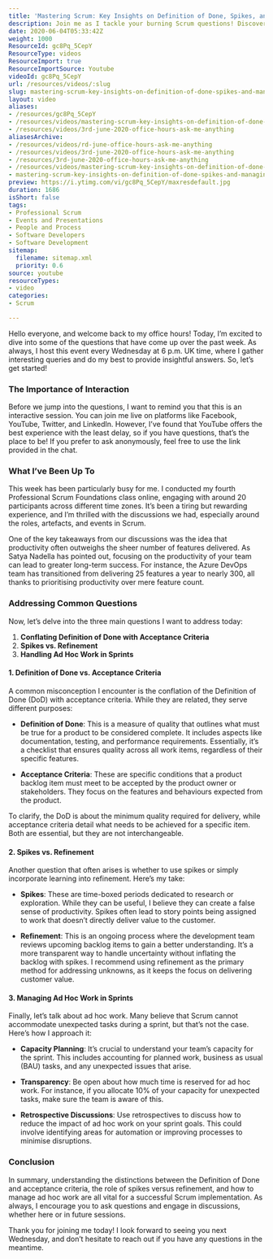 ```yaml
---
title: 'Mastering Scrum: Key Insights on Definition of Done, Spikes, and Managing Ad Hoc Work'
description: Join me as I tackle your burning Scrum questions! Discover key insights on productivity, managing ad hoc work, and the nuances of Definition of Done vs. acceptance criteria.
date: 2020-06-04T05:33:42Z
weight: 1000
ResourceId: gc8Pq_5CepY
ResourceType: videos
ResourceImport: true
ResourceImportSource: Youtube
videoId: gc8Pq_5CepY
url: /resources/videos/:slug
slug: mastering-scrum-key-insights-on-definition-of-done-spikes-and-managing-ad-hoc-work
layout: video
aliases:
- /resources/gc8Pq_5CepY
- /resources/videos/mastering-scrum-key-insights-on-definition-of-done-spikes-and-managing-ad-hoc-work
- /resources/videos/3rd-june-2020-office-hours-ask-me-anything
aliasesArchive:
- /resources/videos/rd-june-office-hours-ask-me-anything
- /resources/videos/3rd-june-2020-office-hours-ask-me-anything
- /resources/3rd-june-2020-office-hours-ask-me-anything
- /resources/videos/mastering-scrum-key-insights-on-definition-of-done-spikes-and-managing-ad-hoc-work
- mastering-scrum-key-insights-on-definition-of-done-spikes-and-managing-ad-hoc-work
preview: https://i.ytimg.com/vi/gc8Pq_5CepY/maxresdefault.jpg
duration: 1686
isShort: false
tags:
- Professional Scrum
- Events and Presentations
- People and Process
- Software Developers
- Software Development
sitemap:
  filename: sitemap.xml
  priority: 0.6
source: youtube
resourceTypes:
- video
categories:
- Scrum

---
```

Hello everyone, and welcome back to my office hours! Today, I’m excited to dive into some of the questions that have come up over the past week. As always, I host this event every Wednesday at 6 p.m. UK time, where I gather interesting queries and do my best to provide insightful answers. So, let’s get started!

### The Importance of Interaction

Before we jump into the questions, I want to remind you that this is an interactive session. You can join me live on platforms like Facebook, YouTube, Twitter, and LinkedIn. However, I’ve found that YouTube offers the best experience with the least delay, so if you have questions, that’s the place to be! If you prefer to ask anonymously, feel free to use the link provided in the chat.

### What I’ve Been Up To

This week has been particularly busy for me. I conducted my fourth Professional Scrum Foundations class online, engaging with around 20 participants across different time zones. It’s been a tiring but rewarding experience, and I’m thrilled with the discussions we had, especially around the roles, artefacts, and events in Scrum.

One of the key takeaways from our discussions was the idea that productivity often outweighs the sheer number of features delivered. As Satya Nadella has pointed out, focusing on the productivity of your team can lead to greater long-term success. For instance, the Azure DevOps team has transitioned from delivering 25 features a year to nearly 300, all thanks to prioritising productivity over mere feature count.

### Addressing Common Questions

Now, let’s delve into the three main questions I want to address today:

1. **Conflating Definition of Done with Acceptance Criteria**
2. **Spikes vs. Refinement**
3. **Handling Ad Hoc Work in Sprints**

#### 1. Definition of Done vs. Acceptance Criteria

A common misconception I encounter is the conflation of the Definition of Done (DoD) with acceptance criteria. While they are related, they serve different purposes:

- **Definition of Done**: This is a measure of quality that outlines what must be true for a product to be considered complete. It includes aspects like documentation, testing, and performance requirements. Essentially, it’s a checklist that ensures quality across all work items, regardless of their specific features.

- **Acceptance Criteria**: These are specific conditions that a product backlog item must meet to be accepted by the product owner or stakeholders. They focus on the features and behaviours expected from the product.

To clarify, the DoD is about the minimum quality required for delivery, while acceptance criteria detail what needs to be achieved for a specific item. Both are essential, but they are not interchangeable.

#### 2. Spikes vs. Refinement

Another question that often arises is whether to use spikes or simply incorporate learning into refinement. Here’s my take:

- **Spikes**: These are time-boxed periods dedicated to research or exploration. While they can be useful, I believe they can create a false sense of productivity. Spikes often lead to story points being assigned to work that doesn’t directly deliver value to the customer.

- **Refinement**: This is an ongoing process where the development team reviews upcoming backlog items to gain a better understanding. It’s a more transparent way to handle uncertainty without inflating the backlog with spikes. I recommend using refinement as the primary method for addressing unknowns, as it keeps the focus on delivering customer value.

#### 3. Managing Ad Hoc Work in Sprints

Finally, let’s talk about ad hoc work. Many believe that Scrum cannot accommodate unexpected tasks during a sprint, but that’s not the case. Here’s how I approach it:

- **Capacity Planning**: It’s crucial to understand your team’s capacity for the sprint. This includes accounting for planned work, business as usual (BAU) tasks, and any unexpected issues that arise. 

- **Transparency**: Be open about how much time is reserved for ad hoc work. For instance, if you allocate 10% of your capacity for unexpected tasks, make sure the team is aware of this. 

- **Retrospective Discussions**: Use retrospectives to discuss how to reduce the impact of ad hoc work on your sprint goals. This could involve identifying areas for automation or improving processes to minimise disruptions.

### Conclusion

In summary, understanding the distinctions between the Definition of Done and acceptance criteria, the role of spikes versus refinement, and how to manage ad hoc work are all vital for a successful Scrum implementation. As always, I encourage you to ask questions and engage in discussions, whether here or in future sessions.

Thank you for joining me today! I look forward to seeing you next Wednesday, and don’t hesitate to reach out if you have any questions in the meantime.
